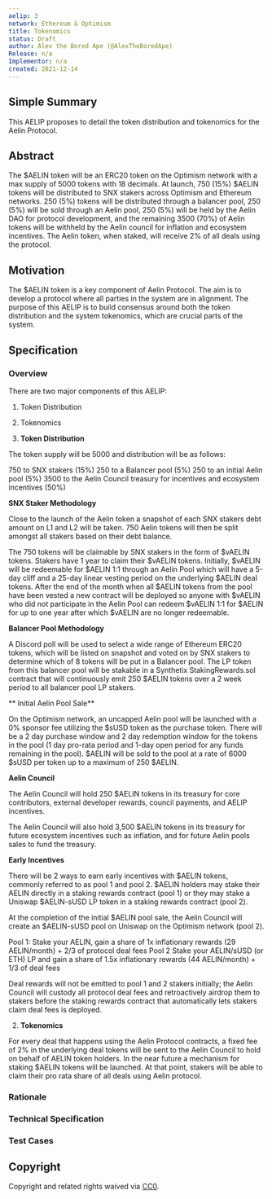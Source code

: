 ```yaml
---
aelip: 3
network: Ethereum & Optimism
title: Tokenomics
status: Draft
author: Alex the Bored Ape (@AlexTheBoredApe)
Release: n/a
Implementor: n/a
created: 2021-12-14
---
```


<!--You can leave these HTML comments in your merged AELIP and delete the visible duplicate text guides, they will not appear and may be helpful to refer to if you edit it again. This is the suggested template for new SIPs. Note that an AELIP number will be assigned by an editor. When opening a pull request to submit your AELIP, please use an abbreviated title in the filename, `sip-draft_title_abbrev.md`. The title should be 44 characters or less.-->

## Simple Summary

<!--"If you can't explain it simply, you don't understand it well enough." Simply describe the outcome the proposed changes intends to achieve. This should be non-technical and accessible to a casual community member.-->

This AELIP proposes to detail the token distribution and tokenomics for the Aelin Protocol.

## Abstract

<!--A short (~200 word) description of the proposed change, the abstract should clearly describe the proposed change. This is what *will* be done if the AELIP is implemented, not *why* it should be done or *how* it will be done. If the AELIP proposes deploying a new contract, write, "we propose to deploy a new contract that will do x".-->

The $AELIN token will be an ERC20 token on the Optimism network with a max supply of 5000 tokens with 18 decimals. At launch, 750 (15%) $AELIN tokens will be distributed to SNX stakers across Optimism and Ethereum networks. 250 (5%) tokens will be distributed through a balancer pool, 250 (5%) will be sold through an Aelin pool, 250 (5%) will be held by the Aelin DAO for protocol development, and the remaining 3500 (70%) of Aelin tokens will be withheld by the Aelin council for inflation and ecosystem incentives. The Aelin token, when staked, will receive 2% of all deals using the protocol.

## Motivation

<!--This is the problem statement. This is the *why* of the AELIP. It should clearly explain *why* the current state of the protocol is inadequate.  It is critical that you explain *why* the change is needed, if the AELIP proposes changing how something is calculated, you must address *why* the current calculation is inaccurate or wrong. This is not the place to describe how the AELIP will address the issue!-->

The $AELIN token is a key component of Aelin Protocol. The aim is to develop a protocol where all parties in the system are in alignment. The purpose of this AELIP is to build consensus around both the token distribution and the system tokenomics, which are crucial parts of the system.

## Specification

<!--The specification should describe the syntax and semantics of any new feature, there are five sections
1. Overview
2. Rationale
3. Technical Specification
4. Test Cases
5. Configurable Values
-->

### Overview

<!--This is a high-level overview of *how* the AELIP will solve the problem. The overview should clearly describe how the new feature will be implemented.-->

There are two major components of this AELIP:

1. Token Distribution
2. Tokenomics

3. **Token Distribution**

The token supply will be 5000 and distribution will be as follows:

750 to SNX stakers (15%)
250 to a Balancer pool (5%)
250 to an initial Aelin pool (5%)
3500 to the Aelin Council treasury for incentives and ecosystem incentives (50%)

**SNX Staker Methodology**

Close to the launch of the Aelin token a snapshot of each SNX stakers debt amount on L1 and L2 will be taken. 750 Aelin tokens will then be split amongst all stakers based on their debt balance.

The 750 tokens will be claimable by SNX stakers in the form of $vAELIN tokens. Stakers have 1 year to claim their $vAELIN tokens. Initially, $vAELIN will be redeemable for $AELIN 1:1 through an Aelin Pool which will have a 5-day cliff and a 25-day linear vesting period on the underlying $AELIN deal tokens. After the end of the month when all $AELIN tokens from the pool have been vested a new contract will be deployed so anyone with $vAELIN who did not participate in the Aelin Pool can redeem $vAELIN 1:1 for $AELIN for up to one year after which $vAELIN are no longer redeemable.

**Balancer Pool Methodology**

A Discord poll will be used to select a wide range of Ethereum ERC20 tokens, which will be listed on snapshot and voted on by SNX stakers to determine which of 8 tokens will be put in a Balancer pool. The LP token from this balancer pool will be stakable in a Synthetix StakingRewards.sol contract that will continuously emit 250 $AELIN tokens over a 2 week period to all balancer pool LP stakers.

** Initial Aelin Pool Sale**

On the Optimism network, an uncapped Aelin pool will be launched with a 0% sponsor fee utilizing the $sUSD token as the purchase token. There will be a 2 day purchase window and 2 day redemption window for the tokens in the pool (1 day pro-rata period and 1-day open period for any funds remaining in the pool). $AELIN will be sold to the pool at a rate of 6000 $sUSD per token up to a maximum of 250 $AELIN.

**Aelin Council**

The Aelin Council will hold 250 $AELIN tokens in its treasury for core contributors, external developer rewards, council payments, and AELIP incentives.

The Aelin Council will also hold 3,500 $AELIN tokens in its treasury for future ecosystem incentives such as inflation, and for future Aelin pools sales to fund the treasury.

**Early Incentives**

There will be 2 ways to earn early incentives with $AELIN tokens, commonly referred to as pool 1 and pool 2. $AELIN holders may stake their AELIN directly in a staking rewards contract (pool 1) or they may stake a Uniswap $AELIN-sUSD LP token in a staking rewards contract (pool 2).

At the completion of the initial $AELIN pool sale, the Aelin Council will create an $AELIN-sUSD pool on Uniswap on the Optimism network (pool 2).

Pool 1: Stake your AELIN, gain a share of 1x inflationary rewards (29 AELIN/month) + 2/3 of protocol deal fees
Pool 2 Stake your AELIN/sUSD (or ETH) LP and gain a share of 1.5x inflationary rewards (44 AELIN/month) + 1/3 of deal fees

Deal rewards will not be emitted to pool 1 and 2 stakers initially; the Aelin Council will custody all protocol deal fees and retroactively airdrop them to stakers before the staking rewards contract that automatically lets stakers claim deal fees is deployed.

2. **Tokenomics**

For every deal that happens using the Aelin Protocol contracts, a fixed fee of 2% in the underlying deal tokens will be sent to the Aelin Council to hold on behalf of AELIN token holders. In the near future a mechanism for staking $AELIN tokens will be launched. At that point, stakers will be able to claim their pro rata share of all deals using Aelin protocol.

### Rationale

<!--This is where you explain the reasoning behind how you propose to solve the problem. Why did you propose to implement the change in this way, what were the considerations and trade-offs. The rationale fleshes out what motivated the design and why particular design decisions were made. It should describe alternate designs that were considered and related work. The rationale may also provide evidence of consensus within the community, and should discuss important objections or concerns raised during discussion.-->

### Technical Specification

<!--The technical specification should outline the public API of the changes proposed. That is, changes to any of the interfaces Aelin currently exposes or the creations of new ones.-->

### Test Cases

<!--Test cases for an implementation are mandatory for AELIPs but can be included with the implementation..-->

## Copyright

Copyright and related rights waived via [CC0](https://creativecommons.org/publicdomain/zero/1.0/).
